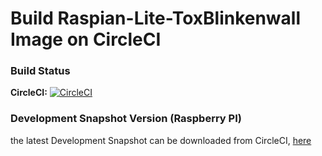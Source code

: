 # Build Raspian-Lite-ToxBlinkenwall Image on CircleCI

### Build Status

**CircleCI:** [![CircleCI](https://circleci.com/gh/Zoxcore/ToxBlinkenwall_raspi_lite_image/tree/master.svg?style=svg)](https://circleci.com/gh/Zoxcore/ToxBlinkenwall_raspi_lite_image/tree/master)

### Development Snapshot Version (Raspberry PI)

the latest Development Snapshot can be downloaded from CircleCI, [here](https://circleci.com/api/v1.1/project/github/Zoxcore/ToxBlinkenwall_raspi_lite_image/latest/artifacts/0/deploy/image-Raspbian-lite.zip?filter=successful&branch=master)
